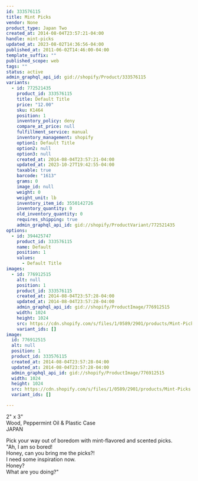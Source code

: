 ```yaml
---
id: 333576115
title: Mint Picks
vendor: None
product_type: Japan Two
created_at: 2014-08-04T23:57:21-04:00
handle: mint-picks
updated_at: 2023-08-02T14:36:56-04:00
published_at: 2011-06-02T14:46:00-04:00
template_suffix: ""
published_scope: web
tags: ""
status: active
admin_graphql_api_id: gid://shopify/Product/333576115
variants:
  - id: 772521435
    product_id: 333576115
    title: Default Title
    price: "12.00"
    sku: K1464
    position: 1
    inventory_policy: deny
    compare_at_price: null
    fulfillment_service: manual
    inventory_management: shopify
    option1: Default Title
    option2: null
    option3: null
    created_at: 2014-08-04T23:57:21-04:00
    updated_at: 2023-10-27T19:42:55-04:00
    taxable: true
    barcode: "1613"
    grams: 0
    image_id: null
    weight: 0
    weight_unit: lb
    inventory_item_id: 3550142726
    inventory_quantity: 0
    old_inventory_quantity: 0
    requires_shipping: true
    admin_graphql_api_id: gid://shopify/ProductVariant/772521435
options:
  - id: 394425747
    product_id: 333576115
    name: Default
    position: 1
    values:
      - Default Title
images:
  - id: 776912515
    alt: null
    position: 1
    product_id: 333576115
    created_at: 2014-08-04T23:57:28-04:00
    updated_at: 2014-08-04T23:57:28-04:00
    admin_graphql_api_id: gid://shopify/ProductImage/776912515
    width: 1024
    height: 1024
    src: https://cdn.shopify.com/s/files/1/0589/2901/products/Mint-Picks.jpeg?v=1407211048
    variant_ids: []
image:
  id: 776912515
  alt: null
  position: 1
  product_id: 333576115
  created_at: 2014-08-04T23:57:28-04:00
  updated_at: 2014-08-04T23:57:28-04:00
  admin_graphql_api_id: gid://shopify/ProductImage/776912515
  width: 1024
  height: 1024
  src: https://cdn.shopify.com/s/files/1/0589/2901/products/Mint-Picks.jpeg?v=1407211048
  variant_ids: []

---
```


2" x 3"  
Wood, Peppermint Oil & Plastic Case  
JAPAN

<!-- td {border: 1px solid #ccc;}br {mso-data-placement:same-cell;} -->

Pick your way out of boredom with mint-flavored and scented picks.  
"Ah, I am so bored!  
Honey, can you bring me the picks?!  
I need some inspiration now.  
Honey?  
What are you doing?"